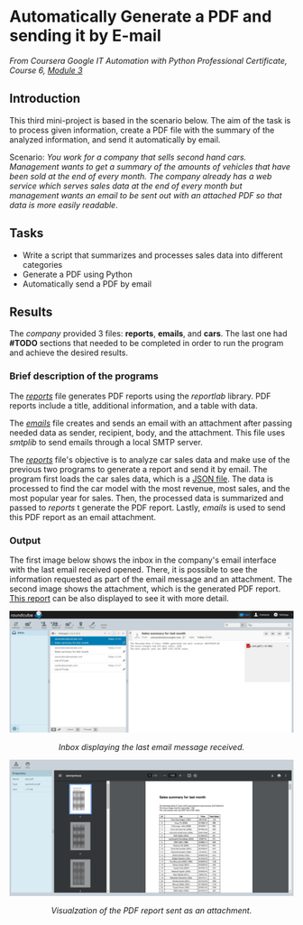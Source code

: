 # Automatically Generate a PDF and sending it by E-mail

*From Coursera Google IT Automation with Python Professional Certificate, Course 6, [Module 3](https://www.coursera.org/learn/automating-real-world-tasks-python/ungradedLti/G2lUq/qwiklabs-assessment-automatically-generate-a-pdf-and-send-it-by-email)*

## Introduction

This third mini-project is based in the scenario below. The aim of the task is to process given information, create a PDF file with the summary of the analyzed information, and send it automatically by email. 

Scenario: *You work for a company that sells second hand cars. Management wants to get a summary of the amounts of vehicles that have been sold at the end of every month. The company already has a web service which serves sales data at the end of every month but management wants an email to be sent out with an attached PDF so that data is more easily readable*.

## Tasks

- Write a script that summarizes and processes sales data into different categories
- Generate a PDF using Python
- Automatically send a PDF by email

## Results

The *company* provided 3 files: **reports**, **emails**, and **cars**. The last one had **#TODO** sections that needed to be completed in order to run the program and achieve the desired results.

### Brief description of the programs

The [*reports*](https://github.com/carlos-p-t/Google-IT-Automation-Course/blob/main/Mini%20Project%203/reports.py) file generates PDF reports using the *reportlab* library. PDF reports include a title, additional information, and a table with data. 

The [*emails*](https://github.com/carlos-p-t/Google-IT-Automation-Course/blob/main/Mini%20Project%203/emails.py) file creates and sends an email with an attachment after passing needed data as sender, recipient, body, and the attachment. This file uses *smtplib* to send emails through a local SMTP server.

The [*reports*](https://github.com/carlos-p-t/Google-IT-Automation-Course/blob/main/Mini%20Project%203/reports.py) file's objective is to analyze car sales data and make use of the previous two programs to generate a report and send it by email. The program first loads the car sales data, which is a [JSON file](https://github.com/carlos-p-t/Google-IT-Automation-Course/blob/main/Mini%20Project%203/car_sales.json). The data is processed to find the car model with the most revenue, most sales, and the most popular year for sales. Then, the processed data is summarized and passed to *reports* t generate the PDF report. Lastly, *emails* is used to send this PDF report as an email attachment.

### Output

The first image below shows the inbox in the company's email interface with the last email received opened. There, it is possible to see the information requested as part of the email message and an attachment. The second image shows the attachment, which is the generated PDF report. [This report](https://github.com/carlos-p-t/Google-IT-Automation-Course/blob/main/Mini%20Project%203/report_cars.pdf) can be also displayed to see it with more detail.

<p align="center">
  <img src="https://github.com/carlos-p-t/Google-IT-Automation-Course/blob/main/Mini%20Project%203/inbox.jpg" alt="Description of the image" />
</p>
<p align="center">
  <em>Inbox displaying the last email message received.</em>
</p>

<p align="center">
  <img src="https://github.com/carlos-p-t/Google-IT-Automation-Course/blob/main/Mini%20Project%203/report.jpg" alt="Description of the image" />
</p>
<p align="center">
  <em>Visualzation of the PDF report sent as an attachment.</em>
</p>
